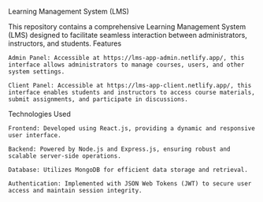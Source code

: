 Learning Management System (LMS)

This repository contains a comprehensive Learning Management System (LMS) designed to facilitate seamless interaction between administrators, instructors, and students.
Features

    Admin Panel: Accessible at https://lms-app-admin.netlify.app/, this interface allows administrators to manage courses, users, and other system settings.

    Client Panel: Accessible at https://lms-app-client.netlify.app/, this interface enables students and instructors to access course materials, submit assignments, and participate in discussions.

Technologies Used

    Frontend: Developed using React.js, providing a dynamic and responsive user interface.

    Backend: Powered by Node.js and Express.js, ensuring robust and scalable server-side operations.

    Database: Utilizes MongoDB for efficient data storage and retrieval.

    Authentication: Implemented with JSON Web Tokens (JWT) to secure user access and maintain session integrity.

